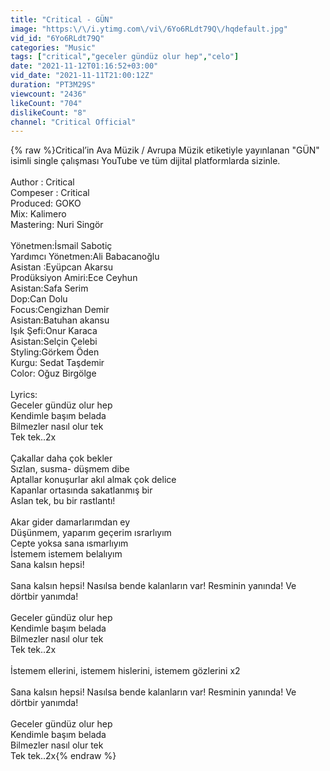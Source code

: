 ```yaml
---
title: "Critical - GÜN"
image: "https:\/\/i.ytimg.com\/vi\/6Yo6RLdt79Q\/hqdefault.jpg"
vid_id: "6Yo6RLdt79Q"
categories: "Music"
tags: ["critical","geceler gündüz olur hep","celo"]
date: "2021-11-12T01:16:52+03:00"
vid_date: "2021-11-11T21:00:12Z"
duration: "PT3M29S"
viewcount: "2436"
likeCount: "704"
dislikeCount: "8"
channel: "Critical Official"
---
```

{% raw %}Critical’in Ava Müzik / Avrupa Müzik etiketiyle yayınlanan &quot;GÜN&quot; isimli single çalışması YouTube ve tüm dijital platformlarda sizinle.<br /><br />Author : Critical<br />Compeser : Critical<br />Produced: GOKO<br />Mix: Kalimero <br />Mastering: Nuri Singör <br /><br />Yönetmen:İsmail Sabotiç<br />Yardımcı Yönetmen:Ali Babacanoğlu <br />Asistan :Eyüpcan Akarsu<br />Prodüksiyon Amiri:Ece Ceyhun<br />Asistan:Safa Serim <br />Dop:Can Dolu<br />Focus:Cengizhan Demir<br />Asistan:Batuhan akansu<br />Işık Şefi:Onur Karaca<br />Asistan:Selçin Çelebi<br />Styling:Görkem Öden<br />Kurgu: Sedat Taşdemir <br />Color: Oğuz Birgölge<br /><br />Lyrics:<br />Geceler gündüz olur hep<br />Kendimle başım belada<br />Bilmezler nasıl olur tek <br />Tek tek..2x<br /><br />Çakallar daha çok bekler <br />Sızlan, susma- düşmem dibe <br />Aptallar konuşurlar akıl almak çok delice<br />Kapanlar ortasında sakatlanmış bir <br />Aslan tek, bu bir rastlantı!<br /><br />Akar gider damarlarımdan ey <br />Düşünmem, yaparım geçerim ısrarlıyım <br />Cepte yoksa sana ısmarlıyım <br />İstemem istemem belalıyım<br />Sana kalsın hepsi! <br /><br />Sana kalsın hepsi! Nasılsa bende kalanların var! Resminin yanında! Ve dörtbir yanımda!<br /><br />Geceler gündüz olur hep<br />Kendimle başım belada<br />Bilmezler nasıl olur tek <br />Tek tek..2x<br /><br />İstemem ellerini, istemem hislerini, istemem gözlerini x2<br /><br />Sana kalsın hepsi! Nasılsa bende kalanların var! Resminin yanında! Ve dörtbir yanımda!<br /><br />Geceler gündüz olur hep<br />Kendimle başım belada<br />Bilmezler nasıl olur tek <br />Tek tek..2x{% endraw %}
